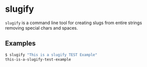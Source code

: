 # slugify

`slugify` is a command line tool for creating slugs from entire strings removing special chars and spaces.

## Examples

```bash
$ slugify "This is a slugify TEST Example"
this-is-a-slugify-test-example
```